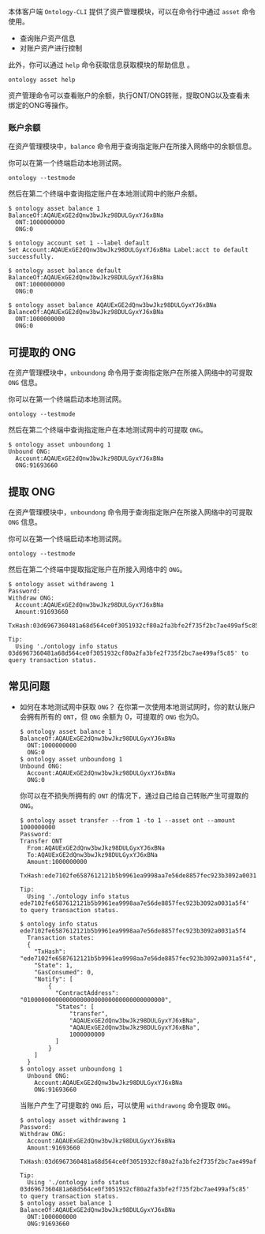 
本体客户端 `Ontology-CLI` 提供了资产管理模块，可以在命令行中通过 `asset` 命令使用。

- 查询账户资产信息
- 对账户资产进行控制

此外，你可以通过 `help` 命令获取信息获取模块的帮助信息 。

```shell
ontology asset help
```

资产管理命令可以查看账户的余额，执行ONT/ONG转账，提取ONG以及查看未绑定的ONG等操作。

### 账户余额

在资产管理模块中，`balance` 命令用于查询指定账户在所接入网络中的余额信息。

你可以在第一个终端启动本地测试网。

```shell
ontology --testmode
```

然后在第二个终端中查询指定账户在本地测试网中的账户余额。

```shell
$ ontology asset balance 1
BalanceOf:AQAUExGE2dQnw3bwJkz98DULGyxYJ6xBNa
  ONT:1000000000
  ONG:0
```

```shell
$ ontology account set 1 --label default
Set Account:AQAUExGE2dQnw3bwJkz98DULGyxYJ6xBNa Label:acct to default successfully.

$ ontology asset balance default
BalanceOf:AQAUExGE2dQnw3bwJkz98DULGyxYJ6xBNa
  ONT:1000000000
  ONG:0
```

```shell
$ ontology asset balance AQAUExGE2dQnw3bwJkz98DULGyxYJ6xBNa
BalanceOf:AQAUExGE2dQnw3bwJkz98DULGyxYJ6xBNa
  ONT:1000000000
  ONG:0
```

## 可提取的 ONG

在资产管理模块中，`unboundong` 命令用于查询指定账户在所接入网络中的可提取 `ONG` 信息。

你可以在第一个终端启动本地测试网。

```shell
ontology --testmode
```

然后在第二个终端中查询指定账户在本地测试网中的可提取 `ONG`。

```shell
$ ontology asset unboundong 1
Unbound ONG:
  Account:AQAUExGE2dQnw3bwJkz98DULGyxYJ6xBNa
  ONG:91693660
```

## 提取 ONG

在资产管理模块中，`unboundong` 命令用于查询指定账户在所接入网络中的可提取 `ONG` 信息。

你可以在第一个终端启动本地测试网。

```shell
ontology --testmode
```

然后在第二个终端中提取指定账户在所接入网络中的 `ONG`。

```shell
$ ontology asset withdrawong 1
Password:
Withdraw ONG:
  Account:AQAUExGE2dQnw3bwJkz98DULGyxYJ6xBNa
  Amount:91693660
  TxHash:03d6967360481a68d564ce0f3051932cf80a2fa3bfe2f735f2bc7ae499af5c85

Tip:
  Using './ontology info status 03d6967360481a68d564ce0f3051932cf80a2fa3bfe2f735f2bc7ae499af5c85' to query transaction status.
```

## 常见问题

- 如何在本地测试网中获取 `ONG`？
  在你第一次使用本地测试网时，你的默认账户会拥有所有的 `ONT`，但 `ONG` 余额为 0，可提取的 `ONG` 也为0。

  ```shell
  $ ontology asset balance 1
  BalanceOf:AQAUExGE2dQnw3bwJkz98DULGyxYJ6xBNa
    ONT:1000000000
    ONG:0
  $ ontology asset unboundong 1
  Unbound ONG:
    Account:AQAUExGE2dQnw3bwJkz98DULGyxYJ6xBNa
    ONG:0
  ```

  你可以在不损失所拥有的 `ONT` 的情况下，通过自己给自己转账产生可提取的 `ONG`。

    ```shell
    $ ontology asset transfer --from 1 -to 1 --asset ont --amount 1000000000
    Password:
    Transfer ONT
      From:AQAUExGE2dQnw3bwJkz98DULGyxYJ6xBNa
      To:AQAUExGE2dQnw3bwJkz98DULGyxYJ6xBNa
      Amount:1000000000
      TxHash:ede7102fe6587612121b5b9961ea9998aa7e56de8857fec923b3092a0031a5f4

    Tip:
      Using './ontology info status ede7102fe6587612121b5b9961ea9998aa7e56de8857fec923b3092a0031a5f4' to query transaction status.

    $ ontology info status ede7102fe6587612121b5b9961ea9998aa7e56de8857fec923b3092a0031a5f4
      Transaction states:
      {
        "TxHash": "ede7102fe6587612121b5b9961ea9998aa7e56de8857fec923b3092a0031a5f4",
        "State": 1,
        "GasConsumed": 0,
        "Notify": [
            {
              "ContractAddress": "0100000000000000000000000000000000000000",
              "States": [
                  "transfer",
                  "AQAUExGE2dQnw3bwJkz98DULGyxYJ6xBNa",
                  "AQAUExGE2dQnw3bwJkz98DULGyxYJ6xBNa",
                  1000000000
              ]
            }
        ]
      }
    $ ontology asset unboundong 1
      Unbound ONG:
        Account:AQAUExGE2dQnw3bwJkz98DULGyxYJ6xBNa
        ONG:91693660
    ```

    当账户产生了可提取的 `ONG` 后，可以使用 `withdrawong` 命令提取 `ONG`。
    ```shell
    $ ontology asset withdrawong 1
    Password:
    Withdraw ONG:
      Account:AQAUExGE2dQnw3bwJkz98DULGyxYJ6xBNa
      Amount:91693660
      TxHash:03d6967360481a68d564ce0f3051932cf80a2fa3bfe2f735f2bc7ae499af5c85

    Tip:
      Using './ontology info status 03d6967360481a68d564ce0f3051932cf80a2fa3bfe2f735f2bc7ae499af5c85' to query transaction status.
    $ ontology asset balance 1
    BalanceOf:AQAUExGE2dQnw3bwJkz98DULGyxYJ6xBNa
      ONT:1000000000
      ONG:91693660
    ```
